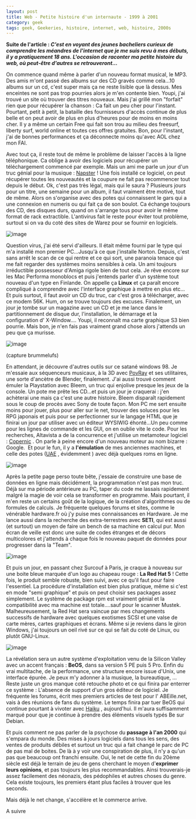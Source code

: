```yaml
---
layout: post
title: Web - Petite histoire d'un internaute - 1999 à 2001
category: geek
tags: geek, Geekeries, histoire, internet, web, histoire, 2000s
---
```

**Suite de l'article : *C'est en voyant des jeunes bacheliers curieux de comprendre les méandres de l'internet que je me suis revu à mes débuts, il y a pratiquement 18 ans. L'occasion de raconter ma petite histoire du web, où peut-être d'autres se retrouveront...***

On commence quand même à parler d'un nouveau format musical, le MP3. Des amis m'ont passé des albums sur des CD gravés comme cela...10 albums sur un cd, c'est super mais ça ne reste lisible que là dessus. Mes enceintes ne sont pas trop pourries alors je m'en contente bien. Youpi, j'ai trouvé un site où trouver des titres nouveaux. Mais j'ai grillé mon "forfait" rien que pour récupérer la chanson : Ca fait un peu cher pour l'instant. Pourtant, petit à petit, la bataille des fournisseurs d'accès continue de plus belle et on peut avoir de plus en plus d'heures pour de moins en moins cher. Il y a même un certain Free qui fait son trou au milieu des freesurf, liberty surf, world online et toutes ces offres gratuites. Bon, pour l'instant, j'ai de bonnes performances et ça déconnecte moins qu'avec AOL chez mon FAI.

Avec tout ça, il reste tout de même le problème de laisser l'accès à la ligne téléphonique. Ca oblige à avoir des logiciels pour récupérer un téléchargement commencé par exemple. Mais un ami me parle un jour d'un truc génial pour la musique : <a title="Napster" href="https://fr.wikipedia.org/wiki/Napster">Napster</a> ! Une fois installé ce logiciel, on peut récupérer toutes les nouveautés et la coupure ne fait pas recommencer tout depuis le début. Ok, c'est pas très légal, mais qui le saura ? Plusieurs jours pour un titre, une semaine pour un album, il faut vraiment être motivé, tout de même. Alors on s'organise avec des potes qui connaissent le gars qui a une connexion en numeris ou qui fait ça de son boulot. Ca échange toujours des CD, des disques durs, quand on s'arrange tous pour avoir le même format de rack extractible. L'antivirus fait le reste pour éviter tout problème, surtout si on va du coté des sites de Warez pour se fournir en logiciels.

![image](https://filedn.eu/llqi9IBxlYouGRXYG2xlROb/img/2015/napster.png)

Question virus, j'ai été servi d'ailleurs. Il était même fourni par le type qui m'a installé mon premier PC...Jusqu'à ce que j'installe Norton. Depuis, c'est sans arrêt le scan de ce qui rentre et ce qui sort, une paranoia tenace qui me fait regarder des systèmes moins sensibles à cela. Un ami toujours irréductible possesseur d'Amiga rigole bien de tout cela. Je rêve encore sur les Mac Performa monoblocs et puis j'entends parler d'un système tout nouveau d'un type en Finlande. On appelle ça **Linux** et ça paraît encore compliqué à comprendre avec l'interface graphique à mettre en plus etc... Et puis surtout, il faut avoir un CD du truc, car c'est gros à télécharger, avec ce modem 56K. Hum, on se trouve toujours des excuses. Finalement, un jour je tombe sur un magazine avec un CD et je me lance dans le partitionnement de disque dur, l'installation, le démarrage et la configuration d' X-Window.... Youpi, il reconnaît ma carte graphique S3 bien pourrie. Mais bon, je n'en fais pas vraiment grand chose alors j'attends un peu que ça murisse.

![image](https://filedn.eu/llqi9IBxlYouGRXYG2xlROb/img/2015/xwindows.jpg)

(capture brummelufs)

En attendant, je découvre d'autres outils sur ce satané windows 98. Je m'essaie aux séquenceurs musicaux, à la 3D avec <a title="Povray" href="https://fr.wikipedia.org/wiki/POV-Ray">PovRay</a> et ses utilitaires, une sorte d'ancètre de Blender, finalement. J'ai aussi trouvé comment émuler la Playstation avec Bleem, un truc qui enjolive presque les jeux de la console. Un pote me prête les CD...et puis un jour je craquerai : j'en achèterai une mais ça c'est une autre histoire. Bleem disparaît rapidement sous le coup de procès avec Sony de toute façon. Mon PC me sert ensuite moins pour jouer, plus pour aller sur le net, trouver des soluces pour les RPG japonais et puis pour se perfectionner sur le langage HTML que je finirai un jour par utiliser avec un éditeur WYSIWIG éhonté...Un peu comme pour les lignes de commande et les GUI, on en oublie vite le code. Pour les recherches, Altavista a de la concurrence et j'utilise un metamoteur logiciel : <a title="Copernic" href="http://www.wikiwand.com/en/Copernic">Copernic</a> . On parle à peine encore d'un nouveau moteur au nom bizarre : Google.  Et pour le fun, il y a **l'émulation** de mes anciennes machines, et celle des potes (<a title="UAE" href="http://www.winuae.net/">UAE</a> , évidemment ) avec déjà quelques roms en ligne.

![image](https://filedn.eu/llqi9IBxlYouGRXYG2xlROb/img/2015/bleem.jpg)

Après la petite page perso toute bête, j'essaie de construire une base de données en ligne mais décidément, la programmation n'est pas mon truc. Déjà sur ma période antérieure au PC, taper du code me lassais rapidement malgré la magie de voir cela se transformer en programme. Mais pourtant, il m'en reste un certains goût de la logique, de la création d'algorithmes ou de formules de calculs. Je fréquente quelques forums et sites, comme le vénérable hardware.fr où j'y puise mes connaissances en Hardware. Je me lance aussi dans la recherche des extra-terrestres avec **SETI**, qui est aussi (et surtout) un moyen de faire un bench de sa machine en calcul pur. Mon écran de veille est donc une suite de codes étranges et de décors multicolores et j'attends à chaque fois le nouveau paquet de données pour progresser dans la "Team".

![image](https://filedn.eu/llqi9IBxlYouGRXYG2xlROb/img/2011/seti.jpg)

Et puis un jour, en passant chez Surcouf à Paris, je craque à nouveau sur une boite bleue marquée d'un logo au chapeau rouge : **La Red Hat 5** ! Cette fois, le produit semble robuste, bien suivi, avec ce qu'il faut pour faire l'essentiel. La procédure d'installation est bien plus pratique, même si c'est en mode "semi graphique" et puis on peut choisir ses packages assez simplement. Le système de package rpm est vraiment génial et la compatibilité avec ma machine est totale....sauf pour le scanner Mustek. Malheureusement, la Red Hat sera vaincue par mes changements successifs de hardware avec quelques exotismes SCSI et une valse de carte mères, cartes graphiques et écrans. Même si je reviens dans le giron Windows, j'ai toujours un oeil rivé sur ce qui se fait du coté de Linux, ou plutôt GNU-Linux.

![image](https://filedn.eu/llqi9IBxlYouGRXYG2xlROb/img/2015/beos5.png)

La révélation sera un autre système d'exploitation venu de la Silicon Valley avec un accent français : **BeOS**, dans sa version 5 PE puis 5 Pro. Enfin du vrai multitache, de la performance, une structure encore issue d'Unix, une interface épurée. Je peux m'y adonner à la musique, la bureautique, ... Reste juste un gros manque coté retouche photo et ce qui finira par enterrer ce système : L'absence de support d'un gros éditeur de logiciel. Je fréquente les forums, écrit mes premiers articles de test pour l' ABEille.net, vais à des réunions de fans du système. Le temps finira par tuer BeOS qui continue pourtant à vivoter avec <a title="Haiku" href="http://www.haiku-os.org/">Haiku</a> , aujourd'hui. Il m'aura suffisamment marqué pour que je continue à prendre des éléments visuels typés Be sur Debian.

Et puis comment ne pas parler de la psychose du **passage à l'an 2000** qui s'empara du monde. Des mises à jours logiciels dans tous les sens, des ventes de produits débiles et surtout un truc qui a fait changé le parc de PC de pas mal de boites. De là à y voir une conspiration de plus, il n'y a qu'un pas que beaucoup ont franchi ensuite. Oui, le net de cette fin du 20ème siècle est déjà le terrain de jeu de gens cherchant le moyen d'**exprimer leurs opinions**, et pas toujours les plus recommandables. Ainsi trouverais-je assez facilement des néonazis, des pédophiles et autres choses du genre. Cela existe toujours, les premiers étant plus faciles à trouver que les seconds.

Mais déjà le net change, s'accélère et le commerce arrive. 

A suivre
